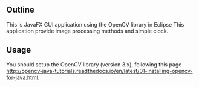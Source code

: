 Outline
---------------
This is JavaFX GUI application using the OpenCV library in Eclipse 
This application provide image processing methods and simple clock.

Usage
--------------
You should setup the OpenCV library (version 3.x), following this page <http://opencv-java-tutorials.readthedocs.io/en/latest/01-installing-opencv-for-java.html>.
